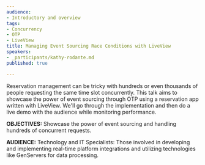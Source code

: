 ```yaml
---
audience:
- Introductory and overview
tags:
- Concurrency
- OTP
- LiveView
title: Managing Event Sourcing Race Conditions with LiveView
speakers:
- _participants/kathy-rodante.md
published: true

---
```

Reservation management can be tricky with hundreds or even thousands of people requesting the same time slot concurrently. This talk aims to showcase the power of event sourcing through OTP using a reservation app written with LiveView. We'll go through the implementation and then do a live demo with the audience while monitoring performance.

**OBJECTIVES:**
Showcase the power of event sourcing and handling hundreds of concurrent requests.

**AUDIENCE:**
Technology and IT Specialists: Those involved in developing and implementing real-time platform integrations and utilizing technologies like GenServers for data processing.
